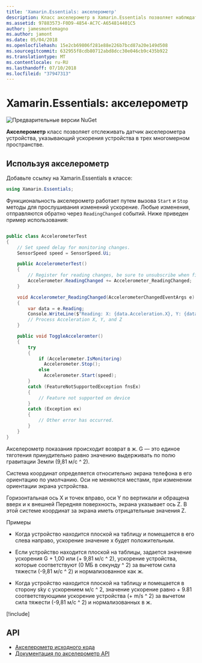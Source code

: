 ```yaml
---
title: 'Xamarin.Essentials: акселерометр'
description: Класс акселерометр в Xamarin.Essentials позволяет наблюдать за датчик акселерометра устройства, указывающий ускорения устройства в трех многомерном пространстве.
ms.assetid: 97883573-F0D9-4854-AC7C-A654814401C5
author: jamesmontemagno
ms.author: jamont
ms.date: 05/04/2018
ms.openlocfilehash: 15e2cb69806f281e88e226b7bcd87a20e149d508
ms.sourcegitcommit: 632955f8cdb80712abd8dcc30e046cb9c435b922
ms.translationtype: MT
ms.contentlocale: ru-RU
ms.lasthandoff: 07/10/2018
ms.locfileid: "37947313"
---
```

# <a name="xamarinessentials-accelerometer"></a>Xamarin.Essentials: акселерометр

![Предварительные версии NuGet](~/media/shared/pre-release.png)

**Акселерометр** класс позволяет отслеживать датчик акселерометра устройства, указывающий ускорения устройства в трех многомерном пространстве.

## <a name="using-accelerometer"></a>Используя акселерометр

Добавьте ссылку на Xamarin.Essentials в классе:

```csharp
using Xamarin.Essentials;
```

Функциональность акселерометр работает путем вызова `Start` и `Stop` методы для прослушивания изменений ускорение. Любые изменения, отправляются обратно через `ReadingChanged` событий. Ниже приведен пример использования:

```csharp

public class AccelerometerTest
{
    // Set speed delay for monitoring changes.
    SensorSpeed speed = SensorSpeed.Ui;

    public AccelerometerTest()
    {
        // Register for reading changes, be sure to unsubscribe when finished
        Accelerometer.ReadingChanged += Accelerometer_ReadingChanged;
    }

    void Accelerometer_ReadingChanged(AccelerometerChangedEventArgs e)
    {
        var data = e.Reading;
        Console.WriteLine($"Reading: X: {data.Acceleration.X}, Y: {data.Acceleration.Y}, Z: {data.Acceleration.Z}");
        // Process Acceleration X, Y, and Z
    }

    public void ToggleAcceleromter()
    {
        try
        {
            if (Accelerometer.IsMonitoring)
              Accelerometer.Stop();
            else
              Accelerometer.Start(speed);
        }
        catch (FeatureNotSupportedException fnsEx)
        {
            // Feature not supported on device
        }
        catch (Exception ex)
        {
            // Other error has occurred.
        }
    }
}
```

Акселерометр показания происходит возврат в ж. G — это единое тяготения принудительно равно значению выдерживать по полю гравитации Земли (9,81 м/с ^ 2).

Система координат определяется относительно экрана телефона в его ориентацию по умолчанию. Оси не меняются местами, при изменении ориентации экрана устройства.

Горизонтальная ось X и точек вправо, оси Y по вертикали и обращена вверх и к внешней Передняя поверхность, экрана указывает ось Z. В этой системе координат за экрана иметь отрицательные значения Z.

Примеры

* Когда устройство находится плоской на таблицу и помещается в его слева направо, ускорение значение x будет положительным.

* Если устройство находится плоской на таблицы, задается значение ускорения G + 1,00 или (+ 9,81 м/с ^ 2), ускорение устройства, которые соответствуют (0 МБ в секунду ^ 2) за вычетом сила тяжести (-9,81 м/с ^ 2) и нормализованное как ж.

* Когда устройство находится плоской на таблицу и помещается в сторону sky с ускорением м/с ^ 2, значение ускорение равно + 9.81 соответствующими ускорение устройства (+ m/s ^ 2) за вычетом сила тяжести (-9,81 м/с ^ 2) и нормализованных в ж. 

[!include[](~/essentials/includes/sensor-speed.md)]

## <a name="api"></a>API

- [Акселерометр исходного кода](https://github.com/xamarin/Essentials/tree/master/Xamarin.Essentials/Accelerometer)
- [Документация по акселерометр API](xref:Xamarin.Essentials.Accelerometer)

